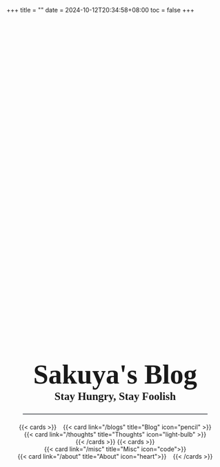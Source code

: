 +++
title = ""
date = 2024-10-12T20:34:58+08:00
toc = false
+++

<style>
    /* body {
        background-color: #f0f0f0; /* 设置页面背景色 */
        color: #333; /* 可选：设置文本颜色 */
    } */
</style>

<div align="center" style="margin-top: 20vh;"> <!-- 确保居中 -->
    <h1 style="font-size: 4.5em; font-family: 'Times New Roman', serif; margin-bottom: 0em;">
        Sakuya's Blog
    </h1>
    <h3 style="font-size: 1.8em; font-family: 'Times New Roman', serif; margin-top: 0em;">
        Stay Hungry, Stay Foolish
    </h3>
</div>

<hr style="width: 85% !important; border: 1px solid #d1d5db; margin: 20px auto;">

<div style="display: flex; justify-content: center; flex-wrap: wrap; row-gap: 0px; column-gap: 15px; margin-top: 0em;">
    {{< cards >}}
        <div style="min-width: 300px;"> <!-- 设置卡片最小宽度 -->
            {{< card link="/blogs" title="Blog" icon="pencil" >}}
        </div>
        <div style="min-width: 300px;">
            {{< card link="/thoughts" title="Thoughts" icon="light-bulb" >}}
        </div>
    {{< /cards >}}
    {{< cards >}}
        <div style="min-width: 300px;">
            {{< card link="/misc" title="Misc" icon="code">}}
        </div>
        <div style="min-width: 300px;">
            {{< card link="/about" title="About" icon="heart">}}
        </div>
    {{< /cards >}}
</div>
